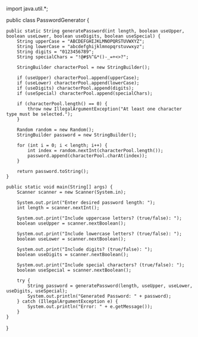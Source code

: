 import java.util.*;

public class PasswordGenerator {

    public static String generatePassword(int length, boolean useUpper, boolean useLower, boolean useDigits, boolean useSpecial) {
        String upperCase = "ABCDEFGHIJKLMNOPQRSTUVWXYZ";
        String lowerCase = "abcdefghijklmnopqrstuvwxyz";
        String digits = "0123456789";
        String specialChars = "!@#$%^&*()-_=+<>?";

        StringBuilder characterPool = new StringBuilder();

        if (useUpper) characterPool.append(upperCase);
        if (useLower) characterPool.append(lowerCase);
        if (useDigits) characterPool.append(digits);
        if (useSpecial) characterPool.append(specialChars);

        if (characterPool.length() == 0) {
            throw new IllegalArgumentException("At least one character type must be selected.");
        }

        Random random = new Random();
        StringBuilder password = new StringBuilder();

        for (int i = 0; i < length; i++) {
            int index = random.nextInt(characterPool.length());
            password.append(characterPool.charAt(index));
        }

        return password.toString();
    }

    public static void main(String[] args) {
        Scanner scanner = new Scanner(System.in);

        System.out.print("Enter desired password length: ");
        int length = scanner.nextInt();

        System.out.print("Include uppercase letters? (true/false): ");
        boolean useUpper = scanner.nextBoolean();

        System.out.print("Include lowercase letters? (true/false): ");
        boolean useLower = scanner.nextBoolean();

        System.out.print("Include digits? (true/false): ");
        boolean useDigits = scanner.nextBoolean();

        System.out.print("Include special characters? (true/false): ");
        boolean useSpecial = scanner.nextBoolean();

        try {
            String password = generatePassword(length, useUpper, useLower, useDigits, useSpecial);
            System.out.println("Generated Password: " + password);
        } catch (IllegalArgumentException e) {
            System.out.println("Error: " + e.getMessage());
        }
    }
}
